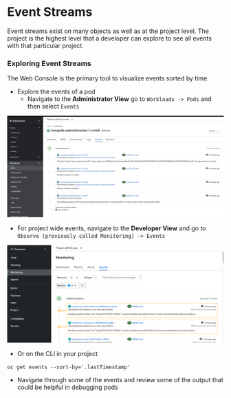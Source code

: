 # Event Streams
Event streams exist on many objects as well as at the project level. The project is the highest level that a 
developer can explore to see all events with that particular project. 

### Exploring Event Streams
The Web Console is the primary tool to visualize events sorted by time.

- Explore the events of a pod
    - Navigate to the __Administrator View__ go to `Workloads -> Pods` and then select `Events`

![](./images/08_event_stream_01.png)

- For project wide events, navigate to the __Developer View__ and go to `Observe (previously called Monitoring) -> Events`

![](./images/08_event_stream_02.png)

- Or on the CLI in your project 

```
oc get events --sort-by='.lastTimestamp'
```

- Navigate through some of the events and review some of the output that could be helpful 
in debugging pods
